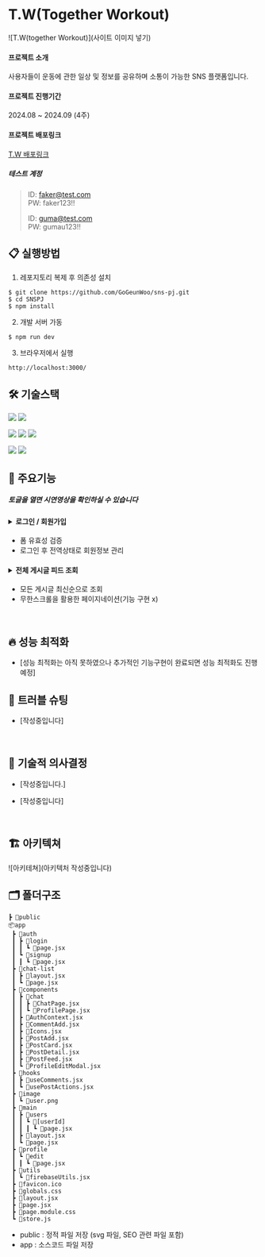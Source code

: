 # T.W(Together Workout)

![T.W(together Workout)](사이트 이미지 넣기)

#### 프로젝트 소개

사용자들이 운동에 관한 일상 및 정보를 공유하며 소통이 가능한 SNS 플랫폼입니다.

#### 프로젝트 진행기간

2024.08 ~ 2024.09 (4주)

#### 프로젝트 배포링크

[ T.W 배포링크 ](https://sns-pj-tw-gogeunwoos-projects.vercel.app/)

##### 테스트 계정

> ID: faker@test.com  
> PW: faker123!!
>
> ID: guma@test.com  
> PW: gumau123!!
> <br/>

## 📋 실행방법

1. 레포지토리 복제 후 의존성 설치

```
$ git clone https://github.com/GoGeunWoo/sns-pj.git
$ cd SNSPJ
$ npm install
```

2. 개발 서버 가동

```
$ npm run dev
```

3. 브라우저에서 실행

```
http://localhost:3000/
```

## 🛠 기술스택

<img src="https://img.shields.io/badge/Next.js-000000?style=for-the-badge&logo=Next.js&logoColor=white"> <img src="https://img.shields.io/badge/Tailwindcss-06B6D4?style=for-the-badge&logo=tailwindcss&logoColor=white">

<img src="https://img.shields.io/badge/Zustand-1E4CC9?style=for-the-badge&logo=React&logoColor=white"> <img src="https://img.shields.io/badge/React Query-FF4154?style=for-the-badge&logo=reactquery&logoColor=white"> <img src="https://img.shields.io/badge/React Hook Form-EC5990?style=for-the-badge&logo=reacthookform&logoColor=white">

<img src="https://img.shields.io/badge/Firebase-FFCA28?style=for-the-badge&logo=firebase&logoColor=white">

<img src="https://img.shields.io/badge/Vercel-000000?style=for-the-badge&logo=netlify&logoColor=white">

<br/>

## 📌 주요기능

##### 토글을 열면 시연영상을 확인하실 수 있습니다

#### <details><summary>로그인 / 회원가입</summary> <br/> <p>로그인</p> <img src="https://github.com/wjstjdus96/byhand/assets/77755620/f12d75ce-d43a-4d36-9179-8dcee4e89a9f" width="600" /> <br/> <br/> <p>회원가입</p> <img src="https://github.com/wjstjdus96/byhand/assets/77755620/6f1fd225-d95f-4ba6-9c1a-2fffdd57cdae" width="600" /> <br/></details>

- 폼 유효성 검증
- 로그인 후 전역상태로 회원정보 관리

#### <details><summary>전체 게시글 피드 조회</summary> <br/> <p>전체상품 - 결과 필터링</p> <img src="" width="600" /> <br/> <br/> <p>전체상품 - 무한스크롤</p> <img src="" width="600" /> <br/></details>

- 모든 게시글 최신순으로 조회
- 무한스크롤을 활용한 페이지네이션(기능 구현 x)

<!-- #### <details><summary>상품 상세 조회</summary><br/> <p>상품 상세정보</p> <img src="https://github.com/wjstjdus96/byhand/assets/77755620/4e13159e-d267-43e9-b28e-f9bad1d0ddb4" width="600" /><br/></details>

- 상품 수량 선택 -> 장바구니 추가 혹은 상품 주문
- 이미지 캐러셀을 통한 다량의 상품 이미지 자동 전환

#### <details><summary>[구매자] 장바구니</summary><br/> <p>장바구니 - 상품선택,수량변경</p> <img src="https://github.com/wjstjdus96/byhand/assets/77755620/ab88a2c2-2a66-4d6b-89e1-00f239aa64b5" width="600" /> <br/> <br/> <p>장바구니 - 부분삭제,부분결제</p> <img src="https://github.com/wjstjdus96/byhand/assets/77755620/7b7b9161-5ca3-4717-be6d-74492e897a8f" width="600" /></details>

- 장바구니 상품 수량 수정 기능
- 선택한 상품 금액 및 개수 계산
- 상품 전체/부분선택 -> 부분적인 주문 및 삭제 기능

#### <details><summary>[구매자] 선택 상품 주문</summary> <br/> <p>주문-배송정보입력</p> <img src="https://github.com/wjstjdus96/byhand/assets/77755620/4f5b4468-0edc-4aae-8dc1-20e5a2d4b015" width="600" /> <br/> <br/> <p>주문-결제</p> <img src="https://github.com/wjstjdus96/byhand/assets/77755620/50c1c1e2-74ce-4a49-aafa-3ded7825be24" width="600" /></details>

- 카카오 우편번호 api를 활용한 배송 정보 입력 기능
- 포트원 SDK를 활용한 결제 기능

#### <details><summary>[구매자] 주문 내역 조회 및 주문 취소</summary><br/> <p>주문 정보 조회 및 주문 취소</p> <img src="https://github.com/wjstjdus96/byhand/assets/77755620/953a3f66-18f7-4dd8-8aa1-da815ccf1fab" width="600" /></details>

- 날짜별 주문 내역 조회 기능
- 상품별 주문 취소 기능

#### <details><summary>[판매자] 판매상품관리</summary> <br/> <p>판매상품관리 - 상품 등록,수정</p> <img src="https://github.com/wjstjdus96/byhand/assets/77755620/42e80267-58e8-494c-8e95-9d58e6035ad9" width="600" /> <br/> <br/> <p>판매상품관리 - 상품 삭제</p> <img src="https://github.com/wjstjdus96/byhand/assets/77755620/c2b12fdf-3fd1-43a6-89b0-67059eff7fa3" width="600" /></details>

- 판매 상품 조회, 등록, 수정, 삭제 기능
- 등록 시 상품 이미지 개수 5개 제한 -->

<br/>

## 🔥 성능 최적화

- [성능 최적화는 아직 못하였으나 추가적인 기능구현이 완료되면 성능 최적화도 진행 예정]
  <br/>

## 🔫 트러블 슈팅

- [작성중입니다]

<br/>

## 💭 기술적 의사결정

- [작성중입니다.]

- [작성중입니다]

<br/>

## 🏗 아키텍쳐

![아키테쳐](아키텍처 작성중입니다)
<br/>

## 🗂 폴더구조

```
┣ 📁public
📦app
 ┣ 📂auth
 ┃ ┣ 📂login
 ┃ ┃ ┗ 📜page.jsx
 ┃ ┗ 📂signup
 ┃ ┃ ┗ 📜page.jsx
 ┣ 📂chat-list
 ┃ ┣ 📜layout.jsx
 ┃ ┗ 📜page.jsx
 ┣ 📂components
 ┃ ┣ 📂chat
 ┃ ┃ ┣ 📜ChatPage.jsx
 ┃ ┃ ┗ 📜ProfilePage.jsx
 ┃ ┣ 📜AuthContext.jsx
 ┃ ┣ 📜CommentAdd.jsx
 ┃ ┣ 📜Icons.jsx
 ┃ ┣ 📜PostAdd.jsx
 ┃ ┣ 📜PostCard.jsx
 ┃ ┣ 📜PostDetail.jsx
 ┃ ┣ 📜PostFeed.jsx
 ┃ ┗ 📜ProfileEditModal.jsx
 ┣ 📂hooks
 ┃ ┣ 📜useComments.jsx
 ┃ ┗ 📜usePostActions.jsx
 ┣ 📂image
 ┃ ┗ 📜user.png
 ┣ 📂main
 ┃ ┣ 📂users
 ┃ ┃ ┗ 📂[userId]
 ┃ ┃ ┃ ┗ 📜page.jsx
 ┃ ┣ 📜layout.jsx
 ┃ ┗ 📜page.jsx
 ┣ 📂profile
 ┃ ┗ 📂edit
 ┃ ┃ ┗ 📜page.jsx
 ┣ 📂utils
 ┃ ┗ 📜firebaseUtils.jsx
 ┣ 📜favicon.ico
 ┣ 📜globals.css
 ┣ 📜layout.jsx
 ┣ 📜page.jsx
 ┣ 📜page.module.css
 ┗ 📜store.js
```

- public : 정적 파일 저장 (svg 파일, SEO 관련 파일 포함)
- app : 소스코드 파일 저장
